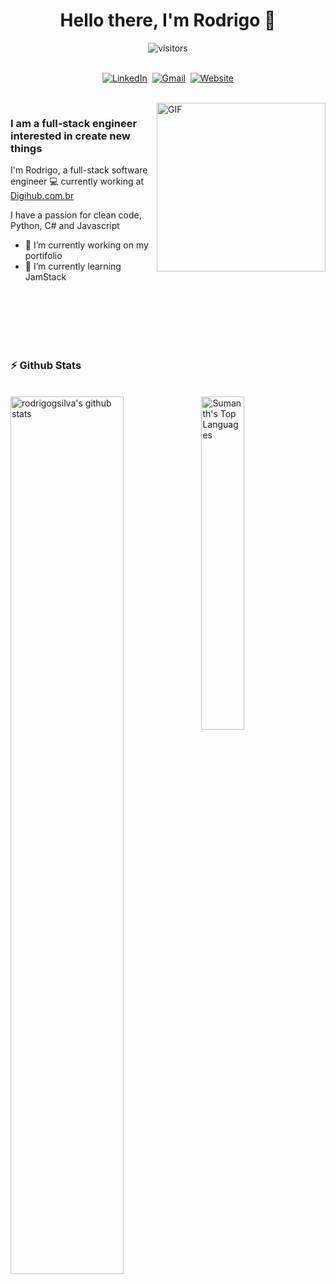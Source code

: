 <p>
  <h1 align="center"><b>Hello there, I'm Rodrigo 👋</b></h1>
</p>

<p align="center">
    <img align="center" alt="visitors" src="https://gpvc.arturio.dev/rodrigogsilva" />
</p>

<p align="center">
<br>
<a href="https://www.linkedin.com/in/rodrigogoncalvess/"><img src="https://img.shields.io/badge/linkedin-%230077B5.svg?&style=for-the-badge&logo=linkedin&logoColor=white" alt="LinkedIn" /></a>&nbsp;
<a href="mailto:rodrigogoncalveess@gmail.com"><img src="https://img.shields.io/badge/gmail-%23D14836.svg?&style=for-the-badge&logo=gmail&logoColor=white" alt="Gmail"/></a>&nbsp;
<a href="https://www.linkedin.com/in/rodrigogoncalvess/"><img alt="Website" src="https://img.shields.io/website?style=for-the-badge&up_message=portfolio&url=https%3A%2F%2Fkkvanonymous.github.io%2F"></a>
</p>

<br>

<img align="right" height="270px" alt="GIF" src="https://i.pinimg.com/originals/e4/26/70/e426702edf874b181aced1e2fa5c6cde.gif" />

### I am a full-stack engineer interested in create new things

I'm Rodrigo, a full-stack software engineer 💻 currently working at [Digihub.com.br](https://digihub.com.br)

I have a passion for clean code, Python, C# and Javascript

- 🔭 I’m currently working on my portifolio
- 🌱 I’m currently learning JamStack

<br /><br /><br /><br /><br />

### :zap: Github Stats

<br />
  <img align="left" src="https://github-readme-stats.vercel.app/api?username=rodrigogsilva&show_icons=true&theme=tokyonight" alt="rodrigogsilva's github stats" width="60%">
  
<img src="https://github-readme-stats.vercel.app/api/top-langs/?username=rodrigogsilva&langs_count=5&theme=tokyonight" width="37%" alt="Sumanth's Top Languages">
